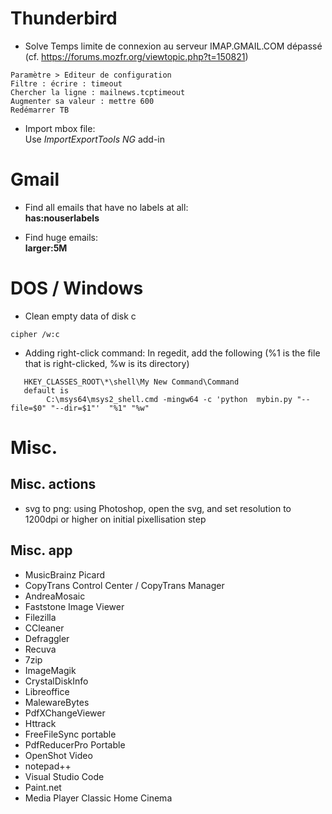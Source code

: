 # Thunderbird

* Solve Temps limite de connexion au serveur IMAP.GMAIL.COM dépassé (cf. https://forums.mozfr.org/viewtopic.php?t=150821)
```
Paramètre > Editeur de configuration
Filtre : écrire : timeout
Chercher la ligne : mailnews.tcptimeout
Augmenter sa valeur : mettre 600
Redémarrer TB
```

* Import mbox file: </br>
  Use *ImportExportTools NG* add-in



# Gmail

* Find all emails that have no labels at all: </br>
  **has:nouserlabels**

* Find huge emails: </br>
  **larger:5M**

# DOS / Windows

* Clean empty data of disk c
```
cipher /w:c
```

* Adding right-click command: 
In regedit, add the following (%1 is the file that is right-clicked, %w is its directory)
```
   HKEY_CLASSES_ROOT\*\shell\My New Command\Command
   default is
        C:\msys64\msys2_shell.cmd -mingw64 -c 'python  mybin.py "--file=$0" "--dir=$1"'  "%1" "%w" 
```


# Misc.

## Misc. actions

* svg to png: using Photoshop, open the svg, and set resolution to
  1200dpi or higher on initial pixellisation step

## Misc. app
* MusicBrainz Picard
* CopyTrans Control Center / CopyTrans Manager
* AndreaMosaic
* Faststone Image Viewer
* Filezilla
* CCleaner
* Defraggler
* Recuva
* 7zip
* ImageMagik
* CrystalDiskInfo
* Libreoffice
* MalewareBytes
* PdfXChangeViewer
* Httrack
* FreeFileSync portable
* PdfReducerPro Portable
* OpenShot Video
* notepad++
* Visual Studio Code
* Paint.net
* Media Player Classic Home Cinema
